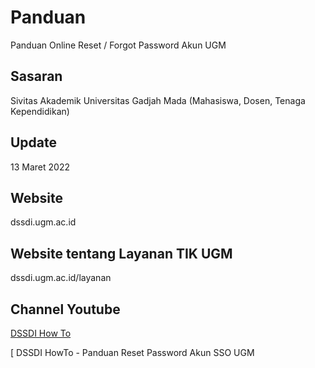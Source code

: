 # Panduan
Panduan Online Reset / Forgot Password Akun UGM

## Sasaran
Sivitas Akademik Universitas Gadjah Mada (Mahasiswa, Dosen, Tenaga Kependidikan)

## Update
13 Maret 2022

## Website
dssdi.ugm.ac.id

## Website tentang Layanan TIK UGM
dssdi.ugm.ac.id/layanan

## Channel Youtube
[DSSDI How To](http://ugm.id/dssdiHowTo)









































































































[
DSSDI HowTo - Panduan Reset Password Akun SSO UGM
